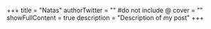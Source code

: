 +++
title = "Natas"
authorTwitter = "" #do not include @
cover = ""
showFullContent = true
description = "Description of my post"
+++
